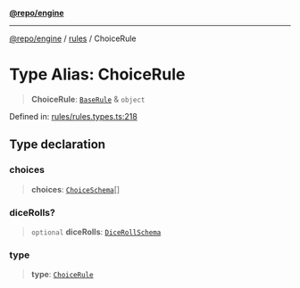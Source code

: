 [**@repo/engine**](../../README.md)

***

[@repo/engine](../../modules.md) / [rules](../README.md) / ChoiceRule

# Type Alias: ChoiceRule

> **ChoiceRule**: [`BaseRule`](BaseRule.md) & `object`

Defined in: [rules/rules.types.ts:218](https://github.com/alexqguo/drinking-board-game-v3/blob/c54738830b911cea80ee4f6fef46ab8be3a3f8a1/packages/engine/src/rules/rules.types.ts#L218)

## Type declaration

### choices

> **choices**: [`ChoiceSchema`](../interfaces/ChoiceSchema.md)[]

### diceRolls?

> `optional` **diceRolls**: [`DiceRollSchema`](../interfaces/DiceRollSchema.md)

### type

> **type**: [`ChoiceRule`](../enumerations/RuleType.md#choicerule)
